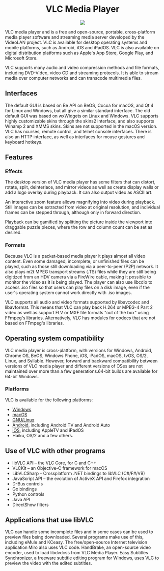 <h1 align="center">VLC Media Player</h1>


<p align="center">
  <img src="https://www.bleepstatic.com/content/hl-images/2021/01/20/vlc-header.jpg">
</p>

VLC media player  and is a free and open-source, portable, cross-platform media player software and streaming media server developed by the VideoLAN project. VLC is available 
for desktop operating systems and mobile platforms, such as Android, iOS and iPadOS. VLC is also available on digital distribution platforms such as Apple's App Store, Google
Play, and Microsoft Store.

VLC supports many audio and video compression methods and file formats, including DVD-Video, video CD and streaming protocols. It is able to stream media over computer networks
and can transcode multimedia files.

## Interfaces

The default GUI is based on Be API on BeOS, Cocoa for macOS, and Qt 4 for Linux and Windows, but all give a similar standard interface. The old default GUI was based on
wxWidgets on Linux and Windows. VLC supports highly customizable skins through the skins2 interface, and also supports Winamp 2 and XMMS skins. Skins are not supported in the 
macOS version. VLC has ncurses, remote control, and telnet console interfaces. There is also an HTTP interface, as well as interfaces for mouse gestures and
keyboard hotkeys.

## Features
### Effects
The desktop version of VLC media player has some filters that can distort, rotate, split, deinterlace, and mirror videos as well as create display walls or add a logo overlay 
during playback. It can also output video as ASCII art.

An interactive zoom feature allows magnifying into video during playback. Still images can be extracted from video at original resolution, and individual frames can be 
stepped through, although only in forward direction.

Playback can be gamified by splitting the picture inside the viewport into draggable puzzle pieces, where the row and column count can be set as desired.

### Formats
Because VLC is a packet-based media player it plays almost all video content. Even some damaged, incomplete, or unfinished files can be played, such as those still downloading 
via a peer-to-peer (P2P) network. It also plays m2t MPEG transport streams (.TS) files while they are still being digitized from an HDV camera via a FireWire cable, making it
possible to monitor the video as it is being played. The player can also use libcdio to access .iso files so that users can play files on a disk image, even if the user's 
operating system cannot work directly with .iso images.

VLC supports all audio and video formats supported by libavcodec and libavformat. This means that VLC can play back H.264 or MPEG-4 Part 2 video as well as support FLV or MXF
file formats "out of the box" using FFmpeg's libraries. Alternatively, VLC has modules for codecs that are not based on FFmpeg's libraries.

## Operating system compatibility
VLC media player is cross-platform, with versions for Windows, Android, Chrome OS, BeOS, Windows Phone, iOS, iPadOS, macOS, tvOS, OS/2, Linux, and Syllable. However, 
forward and backward compatibility between versions of VLC media player and different versions of OSes are not maintained over more than a few generations.64-bit builds are 
available for 64-bit Windows.

### Platforms
VLC is available for the following platforms:
- [Windows](https://www.videolan.org/vlc/download-windows.html) 
- [macOS](https://www.videolan.org/vlc/download-macosx.html)
- [GNU/Linux](https://www.videolan.org/vlc/#download) 
- [Android](https://www.videolan.org/vlc/download-android.html), including Android TV and Android Auto
- [iOS](https://www.videolan.org/vlc/download-ios.html), including AppleTV and iPadOS
- Haiku, OS/2 and a few others.

## Use of VLC with other programs
- libVLC API – the VLC Core, for C and C++
- VLCKit – an Objective-C framework for macOS
- LibVLCSharp - Crossplatform .NET bindings to libVLC (C#/F#/VB)
- JavaScript API – the evolution of ActiveX API and Firefox integration
- D-Bus controls
- Go bindings
- Python controls
- Java API
- DirectShow filters


## Applications that use libVLC
VLC can handle some incomplete files and in some cases can be used to preview files being downloaded. Several programs make use of this, including eMule and KCeasy.
The free/open-source Internet television application Miro also uses VLC code. HandBrake, an open-source video encoder, used to load libdvdcss from VLC Media Player.
Easy Subtitles Synchronizer, a freeware subtitle editing program for Windows, uses VLC to preview the video with the edited subtitles.
